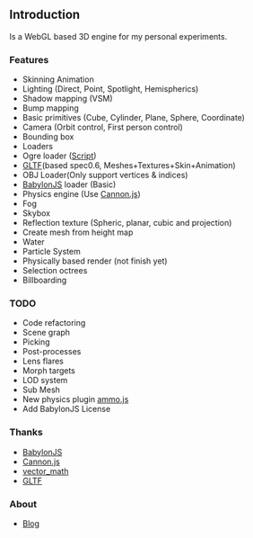 ## Introduction

Is a WebGL based 3D engine for my personal experiments.

### Features ###
- Skinning Animation
- Lighting (Direct, Point, Spotlight, Hemispherics)
- Shadow mapping (VSM)
- Bump mapping
- Basic primitives (Cube, Cylinder, Plane, Sphere, Coordinate)
- Camera (Orbit control, First person control)
- Bounding box
- Loaders  
 - Ogre loader ([Script](https://github.com/games/OgreToJson))
 - [GLTF](https://github.com/KhronosGroup/glTF)(based spec0.6, Meshes+Textures+Skin+Animation) 
 - OBJ Loader(Only support vertices & indices)
 - [BabylonJS](https://github.com/BabylonJS/) loader (Basic)
- Physics engine (Use [Cannon.js](https://github.com/schteppe/cannon.js))
- Fog
- Skybox
- Reflection texture (Spheric, planar, cubic and projection)
- Create mesh from height map
- Water
- Particle System
- Physically based render (not finish yet)
- Selection octrees
- Billboarding


### TODO ###
- Code refactoring
- Scene graph
- Picking
- Post-processes
- Lens flares
- Morph targets
- LOD system
- Sub Mesh
- New physics plugin [ammo.js](https://github.com/kripken/ammo.js)
- Add BabylonJS License


### Thanks ###
- [BabylonJS](https://github.com/BabylonJS/)
- [Cannon.js](https://github.com/schteppe/cannon.js)
- [vector_math](http://pub.dartlang.org/packages/vector_math)
- [GLTF](https://github.com/KhronosGroup/glTF)



### About ###

* [Blog](http://valorzhong.blogspot.com/)


 

